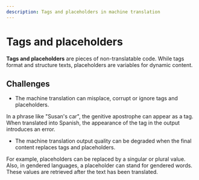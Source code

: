 ```yaml
---
description: Tags and placeholders in machine translation
---
```


# Tags and placeholders

**Tags and placeholders** are pieces of non-translatable code. While tags format and structure texts, placeholders are variables for dynamic content.

## Challenges

- The machine translation can misplace, corrupt or ignore tags and placeholders.

In a phrase like "Susan's car", the genitive apostrophe can appear as a tag. When translated into Spanish, the appearance of the tag in the output introduces an error.

- The machine translation output quality can be degraded when the final content replaces tags and placeholders.

For example, placeholders can be replaced by a singular or plural value. Also, in gendered languages, a placeholder can stand for gendered words. These values are retrieved after the text has been translated.
